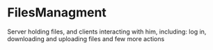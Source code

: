 # FilesManagment
Server holding files, and clients interacting with him, including:
log in, downloading and uploading files and few more actions
